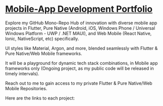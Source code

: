 
# [Mobile-App Development Portfolio](#)
<!-- (https://www.mobile-app-portfolio.AUTO.com) -->


Explore my GitHub Mono-Repo Hub of innovation with diverse mobile app projects in Flutter, Pure Native (Android, iOS, Windows Phone / Universal Windows Platform - UWP / .NET MAUI), and Web Mobile (React Native, Ionic, NativeScript, etc) specifically. 

UI styles like Material, Argon, and more, blended seamlessly with Flutter & Pure Native/Web Mobile frameworks. 

It will be a playground for dynamic tech stack combinations, in Mobile app frameworks only (Ongoing project, as my public code will be released in timely intervals). 


Reach out to me to gain access to my private Flutter  & Pure Native/Web Mobile Repositories.


Here are the links to each project:

